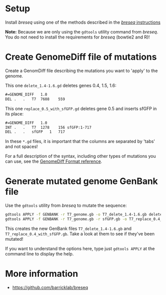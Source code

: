 #  Setup

Install _breseq_ using one of the methods described in the [_breseq_ instructions](https://barricklab.org/twiki/pub/Lab/ToolsBacterialGenomeResequencing/documentation/installation.html)

**Note:** Because we are only using the `gdtools` utility command from _breseq_. You do not need to install the requirements for _breseq_ (bowtie2 and R)!

# Create GenomeDiff file of mutations

Create a GenomDiff file describing the mutations you want to 'apply' to the genome.


This one `delete_1.4-1.6.gd` deletes genes 0.4, 1.5, 1.6:
```txt
#=GENOME_DIFF	1.0
DEL	.	.	T7	7608	559
```

This one `replace_0.5_with_sfGFP.gd` deletes gene 0.5 and inserts sfGFP in its place:
```txt
#=GENOME_DIFF	1.0
INT	.	.	T7	1278	156	sfGFP:1-717
DEL	.	.	sfGFP	1	717
```

In these `*.gd` files, it is important that the columns are separated by 'tabs' and not spaces!

For a full description of the syntax, including other types of mutations you can use, see the [GenomeDiff Format reference](https://barricklab.org/twiki/pub/Lab/ToolsBacterialGenomeResequencing/documentation/gd_format.html).

# Generate mutated genome GenBank file

Use the `gdtools` utility from _breseq_ to mutate the sequence:
```sh
gdtools APPLY -f GENBANK -r T7_genome.gb -o T7_delete_1.4-1.6.gb delete_1.4-1.6.gd
gdtools APPLY -f GENBANK -r T7_genome.gb -r sfGFP.gb -o T7_replace_0.4_with_sfGFP.gb replace_0.4_with_sfGFP.gd
```

This creates the new GenBank files `T7_delete_1.4-1.6.gb` and `T7_replace_0.4_with_sfGFP.gb`. Take a look at them to see if they've been mutated!

If you want to understand the options here, type just `gdtools APPLY` at the command line to display the help.

# More information

* https://github.com/barricklab/breseq
